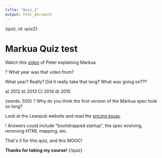 ```yaml
---
title: "Quiz_1"
output: html_document
---
```


{quiz, id: quiz2}
# Markua Quiz test

Watch this [video](https://www.youtube.com/watch?time_continue=1&v=VOCYL-FNbr0) of Peter explaining Markua.

? What year was that video from?

What year? Really? Did it really take that long? What was going on???

a) 2012
b) 2013
C) 2014
d) 2015

{words: 500}
? Why do you think the first version of the Markua spec took so long?

Look at the Leanpub website and read the [pricing essay](https://leanpub.com/pricing).

! Answers could include "bootstrapped startup", the spec evolving, removing HTML mapping, etc.

That's it for this quiz, and this MOOC!

**Thanks for taking my course!**
{/quiz}
